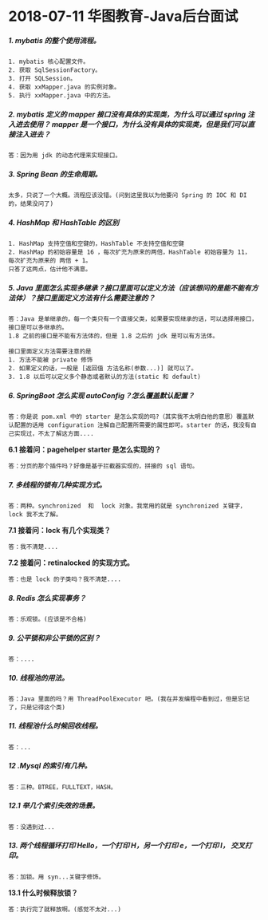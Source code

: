 # 2018-07-11 华图教育-Java后台面试
##### 1. mybatis 的整个使用流程。

```
1. mybatis 核心配置文件。
2. 获取 SqlSessionFactory。
3. 打开 SQLSession。
4. 获取 xxMapper.java 的实例对象。
5. 执行 xxMapper.java 中的方法。
```

##### 2. mybatis 定义的 mapper 接口没有具体的实现类，为什么可以通过 spring  注入进去使用？ mapper 是一个接口，为什么没有具体的实现类，但是我们可以直接注入进去？

```
答：因为用 jdk 的动态代理来实现接口。
```

##### 3. Spring Bean 的生命周期。

```
太多，只说了一个大概。流程应该没错。(问到这里我以为他要问 Spring 的 IOC 和 DI 的，结果没问了)
```

##### 4. HashMap 和 HashTable 的区别

```
1. HashMap 支持空值和空键的，HashTable 不支持空值和空键
2. HashMap 的初始容量是 16 ，每次扩充为原来的两倍，HashTable 初始容量为 11， 每次扩充为原来的 两倍 + 1。
只答了这两点，估计他不满意。
```

##### 5. Java 里面怎么实现多继承？接口里面可以定义方法（应该想问的是能不能有方法体）？接口里面定义方法有什么需要注意的？

```
答：Java 是单继承的，每一个类只有一个直接父类，如果要实现继承的话，可以选择用接口，接口是可以多继承的。
1.8 之前的接口是不能有方法体的，但是 1.8 之后的 jdk 是可以有方法体。

接口里面定义方法需要注意的是
1. 方法不能被 private 修饰
2. 如果定义的话，一般是 [返回值 方法名称(参数...)] 就可以了。
3. 1.8 以后可以定义多个静态或者默认的方法(static 和 default)
```

##### 6. SpringBoot 怎么实现 autoConfig？怎么覆盖默认配置？

```
答：你是说 pom.xml 中的 starter 是怎么实现的吗?（其实我不太明白他的意思）覆盖默认配置的话用 configuration 注解自己配置所需要的属性即可。starter 的话，我没有自己实现过，不太了解这方面....
```

**6.1 接着问：pagehelper starter 是怎么实现的？**

```
答：分页的那个插件吗？好像是基于拦截器实现的，拼接的 sql 语句。
```

##### 7. 多线程的锁有几种实现方式。

```
答：两种。synchronized  和  lock 对象。我常用的就是 synchronized 关键字，lock 我不太了解。
```

**7.1  接着问：lock 有几个实现类？**

```
答：我不清楚....
```

**7.2 接着问：retinalocked 的实现方式。**

```
答：也是 lock 的子类吗？我不清楚....
```

##### 8. Redis 怎么实现事务？ 

```
答：乐观锁。(应该是不合格)
```

##### 9. 公平锁和非公平锁的区别？

```
答：....
```

##### 10. 线程池的用法。

```
答：Java 里面的吗？用 ThreadPoolExecutor 吧。(我在并发编程中看到过，但是忘记了，只是记得这个类)
```

##### 11. 线程池什么时候回收线程。

```
答：...
```

##### 12 .Mysql 的索引有几种。 

```
答：三种。BTREE，FULLTEXT，HASH。
```

##### 12.1 举几个索引失效的场景。

```
答：没遇到过...
```

##### 13. 两个线程循环打印 Hello，一个打印 H，另一个打印 e，一个打印 l， 交叉打印。

```
答：加锁。用 syn...关键字修饰。
```

**13.1 什么时候释放锁？**

```
答：执行完了就释放啊。(感觉不太对...)
```

